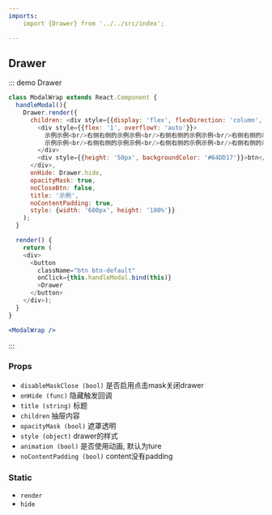 ```yaml
---
imports:
    import {Drawer} from '../../src/index';

---
```

##  Drawer

::: demo Drawer
```js
class ModalWrap extends React.Component {
  handleModal(){
    Drawer.render({
      children: <div style={{display: 'flex', flexDirection: 'column', height: '100%'}}>
        <div style={{flex: '1', overflowY: 'auto'}}>
          示例示例<br/>右侧右侧的示例示例<br/>右侧右侧的示例示例<br/>右侧右侧的示例示例<br/>右侧右侧的示例示例<br/>右侧右侧的示例示例<br/>右侧右侧的
          示例示例<br/>右侧右侧的示例示例<br/>右侧右侧的示例示例<br/>右侧右侧的示例示例<br/>右侧右侧的示例示例<br/>右侧右侧的示例示例<br/>右侧右侧的
        </div>
        <div style={{height: '50px', backgroundColor: '#64DD17'}}>btn</div>
      </div>,
      onHide: Drawer.hide,
      opacityMask: true,
      noCloseBtn: false,
      title: '示例',
      noContentPadding: true,
      style: {width: '600px', height: '100%'}}
    );
  }

  render() {
    return (
    <div>
      <button
        className="btn btn-default"
        onClick={this.handleModal.bind(this)}
        >Drawer
      </button>
    </div>);
  }
}
```
```jsx
<ModalWrap />
```
:::


### Props
- `disableMaskClose (bool)` 是否启用点击mask关闭drawer
- `onHide (func)` 隐藏触发回调
- `title (string)` 标题
- `children` 抽屉内容
- `opacityMask (bool)` 遮罩透明
- `style (object)` drawer的样式
- `animation (bool)` 是否使用动画, 默认为ture
- `noContentPadding (bool)` content没有padding

### Static
- `render`
- `hide`